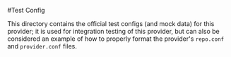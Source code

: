 #Test Config

This directory contains the official test configs (and mock data) for this provider; it is used for integration testing of this provider, but can also be considered an example of how to properly format the provider's `repo.conf` and `provider.conf` files.

